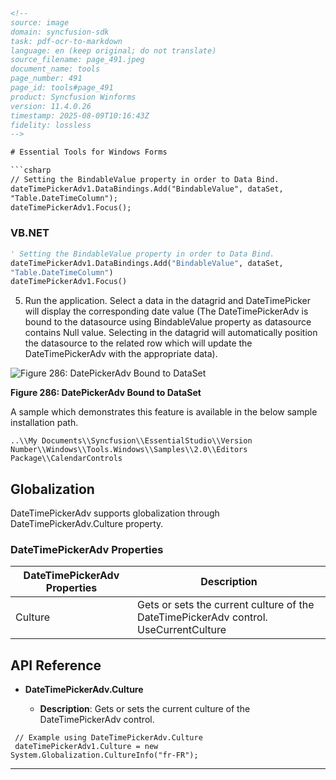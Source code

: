 ```html
<!-- 
source: image
domain: syncfusion-sdk
task: pdf-ocr-to-markdown
language: en (keep original; do not translate)
source_filename: page_491.jpeg
document_name: tools
page_number: 491
page_id: tools#page_491
product: Syncfusion Winforms
version: 11.4.0.26
timestamp: 2025-08-09T10:16:43Z
fidelity: lossless
-->

# Essential Tools for Windows Forms

```csharp
// Setting the BindableValue property in order to Data Bind.
dateTimePickerAdv1.DataBindings.Add("BindableValue", dataSet,
"Table.DateTimeColumn");
dateTimePickerAdv1.Focus();
```

### VB.NET

```vb
' Setting the BindableValue property in order to Data Bind.
dateTimePickerAdv1.DataBindings.Add("BindableValue", dataSet,
"Table.DateTimeColumn")
dateTimePickerAdv1.Focus()
```

5. Run the application. Select a data in the datagrid and DateTimePicker will display the corresponding date value (The DateTimePickerAdv is bound to the datasource using BindableValue property as datasource contains Null value. Selecting in the datagrid will automatically position the datasource to the related row which will update the DateTimePickerAdv with the appropriate data).

![Figure 286: DatePickerAdv Bound to DataSet](https://i.imgur.com/qS5hHhH.png)

**Figure 286: DatePickerAdv Bound to DataSet**

A sample which demonstrates this feature is available in the below sample installation path.

```
..\\My Documents\\Syncfusion\\EssentialStudio\\Version Number\\Windows\\Tools.Windows\\Samples\\2.0\\Editors Package\\CalendarControls
```

## Globalization

DateTimePickerAdv supports globalization through DateTimePickerAdv.Culture property.

### DateTimePickerAdv Properties

| DateTimePickerAdv Properties | Description |
|-------------------------------|-------------|
| Culture                       | Gets or sets the current culture of the DateTimePickerAdv control. UseCurrentCulture |

## API Reference

- **DateTimePickerAdv.Culture**
  
  - **Description**: Gets or sets the current culture of the DateTimePickerAdv control.

``` 
 // Example using DateTimePickerAdv.Culture
 dateTimePickerAdv1.Culture = new System.Globalization.CultureInfo("fr-FR");
 ```

---

<!-- tags: [DateTimePickerAdv, Globalization, Windows Forms] keywords: [BindableValue, datagrid, DateTimePicker, DateTimePickerAdv, datasource, globalization, culture] -->
```